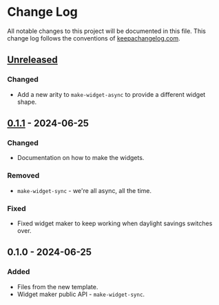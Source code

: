# Change Log
All notable changes to this project will be documented in this file. This change log follows the conventions of [keepachangelog.com](http://keepachangelog.com/).

## [Unreleased]
### Changed
- Add a new arity to `make-widget-async` to provide a different widget shape.

## [0.1.1] - 2024-06-25
### Changed
- Documentation on how to make the widgets.

### Removed
- `make-widget-sync` - we're all async, all the time.

### Fixed
- Fixed widget maker to keep working when daylight savings switches over.

## 0.1.0 - 2024-06-25
### Added
- Files from the new template.
- Widget maker public API - `make-widget-sync`.

[Unreleased]: https://sourcehost.site/your-name/c-app/compare/0.1.1...HEAD
[0.1.1]: https://sourcehost.site/your-name/c-app/compare/0.1.0...0.1.1
